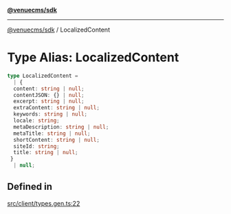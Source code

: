 [**@venuecms/sdk**](../README.md)

***

[@venuecms/sdk](../README.md) / LocalizedContent

# Type Alias: LocalizedContent

```ts
type LocalizedContent = 
  | {
  content: string | null;
  contentJSON: {} | null;
  excerpt: string | null;
  extraContent: string | null;
  keywords: string | null;
  locale: string;
  metaDescription: string | null;
  metaTitle: string | null;
  shortContent: string | null;
  siteId: string;
  title: string | null;
 }
  | null;
```

## Defined in

[src/client/types.gen.ts:22](https://github.com/venuecms/sdk/blob/f129a52a8dada040e7d47cae058990c6423a868d/src/client/types.gen.ts#L22)
